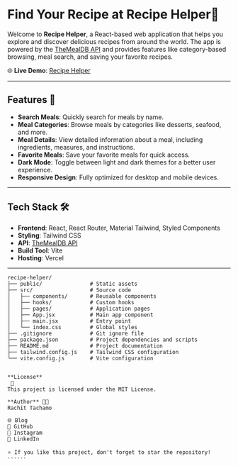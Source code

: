 # Find Your Recipe at Recipe Helper🍴

Welcome to **Recipe Helper**, a React-based web application that helps you explore and discover delicious recipes from around the world. The app is powered by the [TheMealDB API](https://www.themealdb.com/) and provides features like category-based browsing, meal search, and saving your favorite recipes.

🌐 **Live Demo**: [Recipe Helper](https://recipehelper.vercel.app/)

---

## Features 🚀

- **Search Meals**: Quickly search for meals by name.
- **Meal Categories**: Browse meals by categories like desserts, seafood, and more.
- **Meal Details**: View detailed information about a meal, including ingredients, measures, and instructions.
- **Favorite Meals**: Save your favorite meals for quick access.
- **Dark Mode**: Toggle between light and dark themes for a better user experience.
- **Responsive Design**: Fully optimized for desktop and mobile devices.

---

## Tech Stack 🛠️

- **Frontend**: React, React Router, Material Tailwind, Styled Components
- **Styling**: Tailwind CSS
- **API**: [TheMealDB API](https://www.themealdb.com/)
- **Build Tool**: Vite
- **Hosting**: Vercel

---


```text
recipe-helper/
├── public/               # Static assets
├── src/                  # Source code
│   ├── components/       # Reusable components
│   ├── hooks/            # Custom hooks
│   ├── pages/            # Application pages
│   ├── App.jsx           # Main app component
│   ├── main.jsx          # Entry point
│   └── index.css         # Global styles
├── .gitignore            # Git ignore file
├── package.json          # Project dependencies and scripts
├── README.md             # Project documentation
├── tailwind.config.js    # Tailwind CSS configuration
└── vite.config.js        # Vite configuration


**License**
 📄
This project is licensed under the MIT License.

**Author** 👨‍💻
Rachit Tachamo

🌐 Blog
🐙 GitHub
📸 Instagram
💼 LinkedIn

⭐ If you like this project, don't forget to star the repository! ``````